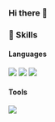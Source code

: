 ### Hi there 👋

<!--
**suyun329/suyun329** is a ✨ _special_ ✨ repository because its `README.md` (this file) appears on your GitHub profile.

Here are some ideas to get you started:

- 🔭 I’m currently working on ...
- 🌱 I’m currently learning ...
- 👯 I’m looking to collaborate on ...
- 🤔 I’m looking for help with ...
- 💬 Ask me about ...
- 📫 How to reach me: ...
- 😄 Pronouns: ...
- ⚡ Fun fact: ...
-->


### :small_orange_diamond: Skills
#### Languages

<img src="https://img.shields.io/badge/Java-#007396?style=flat-square&logo=Java&logoColor=white"/>
<img src="https://img.shields.io/badge/JavaScript-##F7DF1E?style=flat-square&logo=Java&logoColor=black"/>
<img src="https://img.shields.io/badge/Firebase-FFCA28?style=flat-square&logo=firebase&logoColor=white"/>

#### Tools

<img src="https://img.shields.io/badge/Eclipse-#2C2255?style=flat-square&logo=Eclipse&logoColor=white"/>
